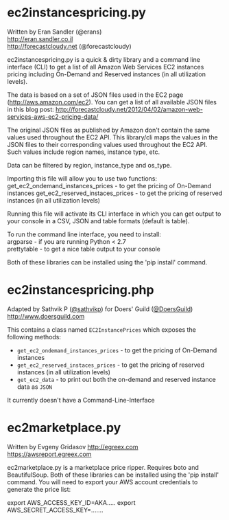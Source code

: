 ec2instancespricing.py
======================

Written by Eran Sandler (@erans)    
http://eran.sandler.co.il    
http://forecastcloudy.net (@forecastcloudy)

ec2instancespricing.py is a quick & dirty library and a command line interface (CLI)
to get a list of all Amazon Web Services EC2 instances pricing including On-Demand
and Reserved instances (in all utilization levels).

The data is based on a set of JSON files used in the EC2 page (http://aws.amazon.com/ec2).
You can get a list of all available JSON files in this blog post:
http://forecastcloudy.net/2012/04/02/amazon-web-services-aws-ec2-pricing-data/

The original JSON files as published by Amazon don't contain the same values used throughout 
the EC2 API. This library/cli maps the values in the JSON files to their corresponding values
used throughout the EC2 API. Such values include region names, instance type, etc.

Data can be filtered by region, instance_type and os_type.

Importing this file will allow you to use two functions:
get_ec2_ondemand_instances_prices - to get the pricing of On-Demand instances
get_ec2_reserved_instaces_prices - to get the pricing of reserved instances (in all utilization levels)

Running this file will activate its CLI interface in which you can get output to your console 
in a CSV, JSON and table formats (default is table).

To run the command line interface, you need to install:    
argparse     - if you are running Python < 2.7    
prettytable  - to get a nice table output to your console

Both of these libraries can be installed using the 'pip install' command.

ec2instancespricing.php
======================

Adapted by Sathvik P ([@sathvikp](https://github.com/sathvikp)) for Doers' Guild ([@DoersGuild](https://github.com/DoersGuild))   
http://www.doersguild.com

This contains a class named `EC2InstancePrices` which exposes the following methods:
 - `get_ec2_ondemand_instances_prices` - to get the pricing of On-Demand instances
 - `get_ec2_reserved_instaces_prices` - to get the pricing of reserved instances (in all utilization levels)
 - `get_ec2_data` - to print out both the on-demand and reserved instance data as `JSON`
 
It currently doesn't have a Command-Line-Interface


ec2marketplace.py
=================

Written by Evgeny Gridasov
http://egreex.com
https://awsreport.egreex.com

ec2marketplace.py is a marketplace price ripper. Requires boto and BeautifulSoup.
Both of these libraries can be installed using the 'pip install' command.
You will need to export your AWS account credentials to generate the price list:

export AWS_ACCESS_KEY_ID=AKA.....
export AWS_SECRET_ACCESS_KEY=.......


